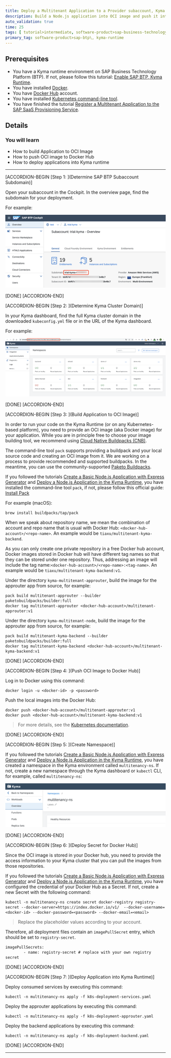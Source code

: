 ```yaml
---
title: Deploy a Multitenant Application to a Provider subaccount, Kyma Runtime
description: Build a Node.js application into OCI image and push it into Docker registry. Based on that, deploy the application into the Kyma runtime.
auto_validation: true
time: 25
tags: [ tutorial>intermediate, software-product>sap-business-technology-platform]
primary_tag: software-product>sap-btp\, kyma-runtime
---
```


## Prerequisites
- You have a Kyma runtime environment on SAP Business Technology Platform (BTP). If not, please follow this tutorial: [Enable SAP BTP, Kyma Runtime](cp-kyma-getting-started).
- You have installed [Docker](https://docs.docker.com/get-started/#download-and-install-docker).
- You have [Docker Hub](https://hub.docker.com/) account.
- You have installed [Kubernetes command-line tool](https://kubernetes.io/docs/tasks/tools/#kubectl).
- You have finished the tutorial [Register a Multitenant Application to the SAP SaaS Provisioning Service](register-multitenant-app-saas-provisioning-service).



## Details
### You will learn
- How to build Application to OCI Image
- How to push OCI image to Docker Hub
- How to deploy applications into Kyma runtime


---

[ACCORDION-BEGIN [Step 1: ](Determine SAP BTP Subaccount Subdomain)]

Open your subaccount in the Cockpit. In the overview page, find the subdomain for your deployment.

For example:

![image-20211214133316133](image-20211214133316133.png)

[DONE]
[ACCORDION-END]

[ACCORDION-BEGIN [Step 2: ](Determine Kyma Cluster Domain)]

In your Kyma dashboard, find the full Kyma cluster domain in the downloaded `kubeconfig.yml` file or in the URL of the Kyma dashboard.

For example:

![image-20211214133533870](image-20211214133533870.png)



[DONE]
[ACCORDION-END]


[ACCORDION-BEGIN [Step 3: ](Build Application to OCI Image)]


In order to run your code on the Kyma Runtime (or on any Kubernetes-based platform), you need to provide an OCI image (aka Docker image) for your application. While you are in principle free to choose your image building tool, we recommend using [Cloud Native Buildpacks (CNB)](https://buildpacks.io/).

The command-line tool `pack` supports providing a buildpack and your local source code and creating an OCI image from it. We are working on a process to provide recommended and supported buildpacks. In the meantime, you can use the community-supported [Paketo Buildpacks](https://paketo.io/).

If you followed the tutorials [Create a Basic Node.js Application with Express Generator](basic-nodejs-application-create) and [Deploy a Node.js Application in the Kyma Runtime](deploy-nodejs-application-kyma), you have installed the command-line tool `pack`, if not, please follow this official guide: [Install Pack](https://buildpacks.io/docs/tools/pack/)

For example (macOS):

```
brew install buildpacks/tap/pack
```

When we speak about repository name, we mean the combination of account and repo name that is usual with Docker Hub: `<docker-hub-account>/<repo-name>`. An example would be `tiaxu/multitenant-kyma-backend`.

As you can only create one private repository in a free Docker hub account, Docker images stored in Docker hub will have different tag names so that they can be stored under one repository. Thus, addressing an image will include the tag name:`<docker-hub-account>/<repo-name>:<tag-name>`. An example would be `tiaxu/multitenant-kyma-backend:v1`.

Under the directory `kyma-multitenant-approuter`, build the image for the approuter app from source, for example:

```
pack build multitenant-approuter --builder paketobuildpacks/builder:full
docker tag multitenant-approuter <docker-hub-account>/multitenant-approuter:v1
```

Under the directory `kyma-multitenant-node`, build the image for the approuter app from source, for example:

```
pack build multitenant-kyma-backend --builder paketobuildpacks/builder:full
docker tag multitenant-kyma-backend <docker-hub-account>/multitenant-kyma-backend:v1
```



[DONE]
[ACCORDION-END]

[ACCORDION-BEGIN [Step 4: ](Push OCI Image to Docker Hub)]

Log in to Docker using this command:

```
docker login -u <docker-id> -p <password>
```

Push the local images into the Docker Hub:

```
docker push <docker-hub-account>/multitenant-approuter:v1
docker push <docker-hub-account>/multitenant-kyma-backend:v1
```

>  For more details, see the [Kubernetes documentation](https://kubernetes.io/docs/tasks/configure-pod-container/pull-image-private-registry/).




[DONE]
[ACCORDION-END]

[ACCORDION-BEGIN [Step 5: ](Create Namespace)]

If you followed the tutorials [Create a Basic Node.js Application with Express Generator](basic-nodejs-application-create) and [Deploy a Node.js Application in the Kyma Runtime](deploy-nodejs-application-kyma), you have created a namespace in the Kyma environment called `multitenancy-ns`. If not, create a new namespace through the Kyma dashboard or `kubectl` CLI, for example, called `multitenancy-ns`:

![image-20220214150615225](image-20220214150615225.png)




[DONE]
[ACCORDION-END]

[ACCORDION-BEGIN [Step 6: ](Deploy Secret for Docker Hub)]

Since the OCI image is stored in your Docker hub, you need to provide the access information to your Kyma cluster that you can pull the images from those repositories.

If you followed the tutorials [Create a Basic Node.js Application with Express Generator](basic-nodejs-application-create) and [Deploy a Node.js Application in the Kyma Runtime](deploy-nodejs-application-kyma), you have configured the credential of your Docker Hub as a Secret. If not, create a new Secret with the following command:

```
kubectl -n multitenancy-ns create secret docker-registry registry-secret --docker-server=https://index.docker.io/v1/  --docker-username=<docker-id> --docker-password=<password> --docker-email=<email>
```

> Replace the placeholder values according to your account.

Therefore, all deployment files contain an `imagePullSecret` entry, which should be set to `registry-secret`.

```
imagePullSecrets:
        - name: registry-secret # replace with your own registry secret
```




[DONE]
[ACCORDION-END]

[ACCORDION-BEGIN [Step 7: ](Deploy Application into Kyma Runtime)]

Deploy consumed services by executing this command:

```
kubectl -n multitenancy-ns apply -f k8s-deployment-services.yaml
```

Deploy the approuter applications by executing this command:

```
kubectl -n multitenancy-ns apply -f k8s-deployment-approuter.yaml
```

Deploy the backend applications by executing this command:

```
kubectl -n multitenancy-ns apply -f k8s-deployment-backend.yaml
```





[DONE]
[ACCORDION-END]


---
